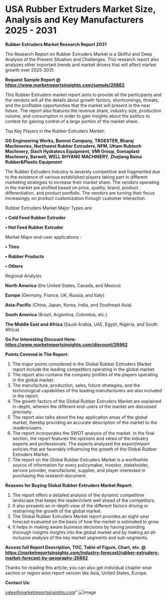  # USA Rubber Extruders Market Size, Analysis and Key Manufacturers 2025 - 2031

<strong>Rubber Extruders Market Research Report 2031</strong>

The Research Report on Rubber Extruders Market is a Skillful and Deep Analysis of the Present Situation and Challenges. This research report also analyzes other important trends and market drivers that will affect market growth over 2025-2031.

<strong>Request Sample Report @ <a href=https://www.marketreportsinsights.com/sample/26862>https://www.marketreportsinsights.com/sample/26862</a></strong>

This Rubber Extruders market report aims to provide all the participants and the vendors will all the details about growth factors, shortcomings, threats, and the profitable opportunities that the market will present in the near future. The report also features the revenue share, industry size, production volume, and consumption in order to gain insights about the politics to contest for gaining control of a large portion of the market share.

Top Key Players in the Rubber Extruders Market:

<strong>GG Engineering Works, Bonnot Company, TROESTER, Bharaj Machineries, Northwest Rubber Extruders, NFM, Uttam Rubtech Machinery, Slach Hydratecs Equipment, VMI Group, Gomaplast Machinery, Barwell, WELL SHYANG MACHINERY, Zhejiang Baina Rubber&Plastic Equipment</strong>

The Rubber Extruders Industry is severely competitive and fragmented due to the existence of various established players taking part in different marketing strategies to increase their market share. The vendors operating in the market are profiled based on price, quality, brand, product differentiation, and product portfolio. The vendors are turning their focus increasingly on product customization through customer interaction.

Rubber Extruders Market Major Types are:

<strong>• Cold Feed Rubber Extruder

• Hot Feed Rubber Extruder</strong>

Market Major end-user applications :

<strong>• Tires

• Rubber Products

• Others</strong>

Regional Analysis

</u><strong><b>North America</b></strong> (the United States, Canada, and Mexico)

<strong><b>Europe </b></strong>(Germany, France, UK, Russia, and Italy)

<strong><b>Asia-Pacific</b></strong> (China, Japan, Korea, India, and Southeast Asia)

<strong><b>South America</b></strong> (Brazil, Argentina, Colombia, etc.)

<strong><b>The Middle East and Africa</b></strong> (Saudi Arabia, UAE, Egypt, Nigeria, and South Africa)

<strong>Go For Interesting Discount Here: <a href=https://www.marketreportsinsights.com/discount/26862>https://www.marketreportsinsights.com/discount/26862</a></strong>

<strong>Points Covered in The Report:</strong>
<ol>
  <li>The major points considered in the Global Rubber Extruders Market report include the leading competitors operating in the global market.</li>
  <li>The report also contains the company profiles of the players operating in the global market.</li>
  <li>The manufacture, production, sales, future strategies, and the technological capabilities of the leading manufacturers are also included in the report.</li>
  <li>The growth factors of the Global Rubber Extruders Market are explained in-depth, wherein the different end-users of the market are discussed precisely.</li>
  <li>The report also talks about the key application areas of the global market, thereby providing an accurate description of the market to the readers/users.</li>
  <li>The report incorporates the SWOT analysis of the market. In the final section, the report features the opinions and views of the industry experts and professionals. The experts analyzed the export/import policies that are favorably influencing the growth of the Global Rubber Extruders Market.</li>
  <li>The report on the Global Rubber Extruders Market is a worthwhile source of information for every policymaker, investor, stakeholder, service provider, manufacturer, supplier, and player interested in purchasing this research document.</li>
</ol>
<strong>Reasons for Buying Global Rubber Extruders Market Report:</strong>

<ol>
  <li>The report offers a detailed analysis of the dynamic competitive landscape that keeps the reader/client well ahead of the competitors.</li>
  <li>It also presents an in-depth view of the different factors driving or restraining the growth of the global market.</li>
  <li>The Global Rubber Extruders Market report provides an eight-year forecast evaluated on the basis of how the market is estimated to grow.</li>
  <li>It helps in making aware business decisions by having providing thorough insights insights into the global market and by making an all-inclusive analysis of the key market segments and sub-segments.</li>
</ol>
<strong>Access full Report Description, TOC, Table of Figure, Chart, etc. @ <a href=https://marketreportsinsights.com/industry-forecast/rubber-extruders-market-forecast-by-geography-26862>https://marketreportsinsights.com/industry-forecast/rubber-extruders-market-forecast-by-geography-26862</a></strong>


Thanks for reading this article; you can also get individual chapter wise section or region wise report version like Asia, United States, Europe.

<strong>Contact Us:</strong>

sales@marketreportsinsights.com"
![image](https://github.com/user-attachments/assets/52829326-217a-4980-af0d-f6bc05bb3d45)
